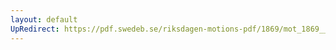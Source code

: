 ```yaml
---
layout: default
UpRedirect: https://pdf.swedeb.se/riksdagen-motions-pdf/1869/mot_1869__ak__00014/mot_1869__ak__00014_001.pdf
---
```

